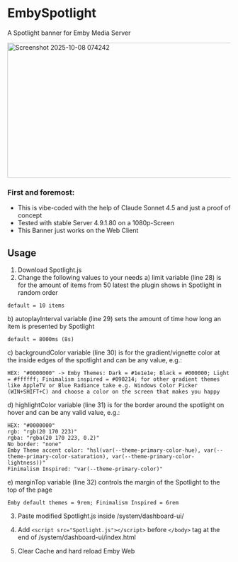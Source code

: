 
# EmbySpotlight

A Spotlight banner for Emby Media Server

<img width="1000" height="304" alt="Screenshot 2025-10-08 074242" src="https://github.com/user-attachments/assets/ec29913a-85e5-4a5e-8f86-e580e643b244" />


### First and foremost:
- This is vibe-coded with the help of Claude Sonnet 4.5 and just a proof of concept
- Tested with stable Server 4.9.1.80 on a 1080p-Screen
- This Banner just works on the Web Client


## Usage

 1. Download Spotlight.js
 2. Change the following values to your needs
 a) limit variable (line 28) is for the amount of items from 50 latest the plugin shows in Spotlight in random order
 
 ```
 default = 10 items
 ```

 b) autoplayInterval variable (line 29) sets the amount of time how long an item is presented by Spotlight

 ```
 default = 8000ms (8s)
 ```

 c) backgroundColor variable (line 30) is for the gradient/vignette color at the inside edges of the spotlight and can be any value, e.g.: 
```
HEX: "#0000000" -> Emby Themes: Dark = #1e1e1e; Black = #000000; Light = #ffffff; Finimalism inspired = #090214; for other gradient themes like AppleTV or Blue Radiance take e.g. Windows Color Picker (WIN+SHIFT+C) and choose a color on the screen that makes you happy
```
 d) highlightColor variable (line 31) is for the border around the spotlight on hover and can be any valid value, e.g.: 
 ```
 HEX: "#0000000"
 rgb: "rgb(20 170 223)"
 rgba: "rgba(20 170 223, 0.2)"
 No border: "none"
 Emby Theme accent color: "hsl(var(--theme-primary-color-hue), var(--theme-primary-color-saturation), var(--theme-primary-color-lightness))"
 Finimalism Inspired: "var(--theme-primary-color)"
 ```
 e) marginTop variable (line 32) controls the margin of the Spotlight to the top of the page

 ```
 Emby default themes = 9rem; Finimalism Inspired = 6rem
 ```

 3. Paste modified Spotlight.js inside /system/dashboard-ui/
 4. Add ```<script src="Spotlight.js"></script>``` before ```</body>``` tag at the end of /system/dashboard-ui/index.html

 5. Clear Cache and hard reload Emby Web
    
